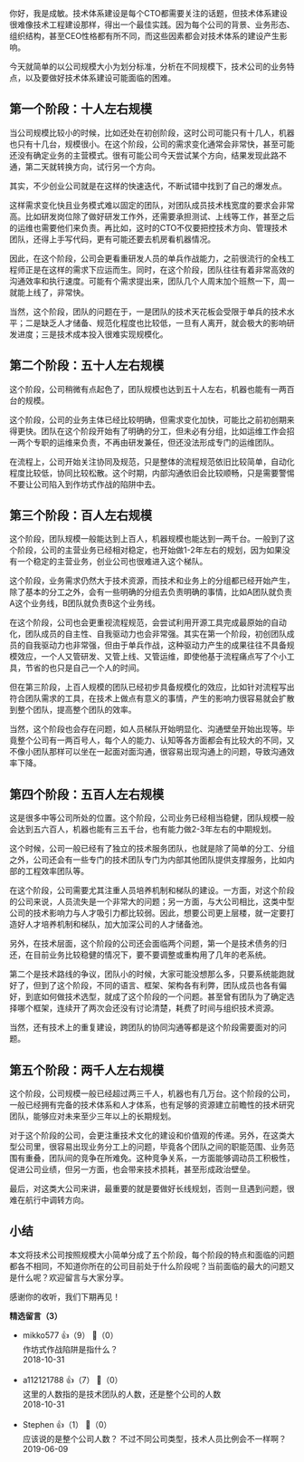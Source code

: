 你好，我是成敏。技术体系建设是每个CTO都需要关注的话题，但技术体系建设很难像技术工程建设那样，得出一个最佳实践。因为每个公司的背景、业务形态、组织结构，甚至CEO性格都有所不同，而这些因素都会对技术体系的建设产生影响。

今天就简单的以公司规模大小为划分标准，分析在不同规模下，技术公司的业务特点，以及要做好技术体系建设可能面临的困难。

## 第一个阶段：十人左右规模

当公司规模比较小的时候，比如还处在初创阶段，这时公司可能只有十几人，机器也只有十几台，规模很小。在这个阶段，公司的需求变化通常会非常快，甚至可能还没有确定业务的主营模式。很有可能公司今天尝试某个方向，结果发现此路不通，第二天就转换方向，试行另一个方向。

其实，不少创业公司就是在这样的快速迭代，不断试错中找到了自己的爆发点。

这样需求变化快且业务模式难以固定的团队，对团队成员技术栈宽度的要求会非常高。比如研发岗位除了做好研发工作外，还需要承担测试、上线等工作，甚至之后的运维也需要他们来负责。再比如，这时的CTO不仅要把控技术方向、管理技术团队，还得上手写代码，更有可能还要去机房看机器情况。

因此，在这个阶段，公司会更看重研发人员的单兵作战能力，之前很流行的全栈工程师正是在这样的需求下应运而生。同时，在这个阶段，团队往往有着非常高效的沟通效率和执行速度。可能有个需求提出来，团队几个人周末加个班熬一下，周一就能上线了，非常快。

当然，这个阶段，团队的问题在于，一是团队的技术天花板会受限于单兵的技术水平；二是缺乏人才储备、规范化程度也比较低，一旦有人离开，就会极大的影响研发进度；三是技术成本投入很难实现规模化。

## 第二个阶段：五十人左右规模

这个阶段，公司稍微有点起色了，团队规模也达到五十人左右，机器也能有一两百台的规模。

这个阶段，公司的业务主体已经比较明确，但需求变化加快，可能比之前初创期来得更快。团队在这个阶段开始有了明确的分工，但未必有分组，比如运维工作会招一两个专职的运维来负责，不再由研发兼任，但还没法形成专门的运维团队。

在流程上，公司开始关注协同及规范，只是整体的流程规范依旧比较简单，自动化程度比较低，协同比较松散。这个时期，内部沟通依旧会比较顺畅，只是需要警惕不要让公司陷入到作坊式作战的陷阱中去。

## 第三个阶段：百人左右规模

这个阶段，团队规模一般能达到上百人，机器规模也能达到一两千台。一般到了这个阶段，公司的主营业务已经相对稳定，也开始做1-2年左右的规划，因为如果没有一个稳定的主营业务，创业公司也很难进入这个梯队。

这个阶段，业务需求仍然大于技术资源，而技术和业务上的分组都已经开始产生，除了基本的分工之外，会有一些明确的分组去负责明确的事情，比如A团队就负责A这个业务线，B团队就负责B这个业务线。

在这个阶段，公司也会更重视流程规范，会尝试利用开源工具完成最原始的自动化，团队成员的自主性、自我驱动力也会非常强。其实在第一个阶段，初创团队成员的自我驱动力也非常强，但由于单兵作战，这种驱动力产生的成果往往不具备规模效应，一个人又管研发、又管上线、又管运维，即使他基于流程痛点写了个小工具，节省的也只是自己一个人的时间。

但在第三阶段，上百人规模的团队已经初步具备规模化的效应，比如针对流程写出符合团队需求的工具，在技术上做点有意义的事情，产生的影响力很容易就会扩散到整个团队，提高整个团队的效率。

当然，这个阶段也会存在问题，如人员梯队开始明显化、沟通壁垒开始出现等。毕竟整个公司有一两百号人，每个人的能力、认知等各方面都会有比较大的不同，又不像小团队那样可以坐在一起面对面沟通，很容易出现沟通上的问题，导致沟通效率下降。

## 第四个阶段：五百人左右规模

这是很多中等公司所处的位置。这个阶段，公司业务已经相当稳健，团队规模一般会达到五六百人，机器也能有三五千台，也有能力做2-3年左右的中期规划。

这个时候，公司一般已经有了独立的技术服务团队，也就是除了简单的分工、分组之外，公司还会有一些专门的技术团队专门为内部其他团队提供支撑服务，比如内部的工程效率团队等。

在这个阶段，公司需要尤其注重人员培养机制和梯队的建设。一方面，对这个阶段的公司来说，人员流失是一个非常大的问题；另一方面，与大公司相比，这类中型公司的技术影响力与人才吸引力都比较弱。因此，想要公司更上层楼，就一定要打造好人才培养机制和梯队，加大加深公司的人才储备池。

另外，在技术层面，这个阶段的公司还会面临两个问题，第一个是技术债务的归还，在目前业务比较稳健的情况下，要不要调整或重构用了几年的老系统。

第二个是技术路线的争议，团队小的时候，大家可能没想那么多，只要系统能跑就好了，但到了这个阶段，不同的语言、框架、架构各有利弊，团队成员也各有偏好，到底如何做技术选型，就成了这个阶段的一个问题。甚至曾有团队为了确定选择哪个框架，连续开了两次会还没有讨论清楚，耗费了时间与组织技术资源。

当然，还有技术上的重复建设，跨团队的协同沟通等都是这个阶段需要面对的问题。

## 第五个阶段：两千人左右规模

这个阶段，公司规模一般已经超过两三千人，机器也有几万台。这个阶段的公司，一般已经拥有完备的技术体系和人才体系，也有足够的资源建立前瞻性的技术研究团队，能够应对未来至少三年以上的长期规划。

对于这个阶段的公司，会更注重技术文化的建设和价值观的传递。另外，在这类大型公司里，很容易出现业务分工上的问题，毕竟各个团队之间的职能范围、业务范围有重叠，团队间的竞争在所难免。这种竞争关系，一方面能够调动员工积极性，促进公司业绩，但另一方面，也会带来技术损耗，甚至形成政治壁垒。

最后，对这类大公司来讲，最重要的就是要做好长线规划，否则一旦遇到问题，很难在航行中调转方向。

## 小结

本文将技术公司按照规模大小简单分成了五个阶段，每个阶段的特点和面临的问题都各不相同，不知道你所在的公司目前处于什么阶段呢？当前面临的最大的问题又是什么呢？欢迎留言与大家分享。

感谢你的收听，我们下期再见！
<div><strong>精选留言（3）</strong></div><ul>
<li><span>mikko577</span> 👍（9） 💬（0）<div>作坊式作战陷阱是指什么？</div>2018-10-31</li><br/><li><span>a112121788</span> 👍（7） 💬（0）<div>这里的人数指的是技术团队的人数，还是整个公司的人数</div>2018-10-31</li><br/><li><span>Stephen</span> 👍（1） 💬（0）<div>应该说的是整个公司人数？ 不过不同公司类型，技术人员比例会不一样啊？</div>2019-06-09</li><br/>
</ul>